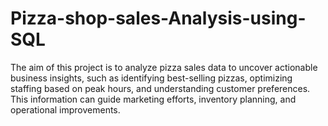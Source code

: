 # Pizza-shop-sales-Analysis-using-SQL
The aim of this project is to analyze pizza sales data to uncover actionable business insights, such as identifying best-selling pizzas, optimizing staffing based on peak hours, and understanding customer preferences. This information can guide marketing efforts, inventory planning, and operational improvements.
